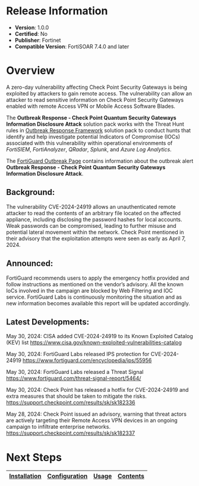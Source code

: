 # Release Information 

- **Version**: 1.0.0 
- **Certified**: No 
- **Publisher**: Fortinet 
- **Compatible Version**: FortiSOAR 7.4.0 and later 

# Overview 

A zero-day vulnerability affecting Check Point Security Gateways is being exploited by attackers to gain remote access. The vulnerability can allow an attacker to read sensitive information on Check Point Security Gateways enabled with remote Access VPN or Mobile Access Software Blades.  

 The **Outbreak Response - Check Point Quantum Security Gateways Information Disclosure Attack** solution pack works with the Threat Hunt rules in [Outbreak Response Framework](https://github.com/fortinet-fortisoar/solution-pack-outbreak-response-framework/blob/release/1.1.0/README.md#threat-hunt-rules) solution pack to conduct hunts that identify and help investigate potential Indicators of Compromise (IOCs) associated with this vulnerability within operational environments of *FortiSIEM*, *FortiAnalyzer*, *QRadar*, *Splunk*, and *Azure Log Analytics*.

 The [FortiGuard Outbreak Page](https://www.fortiguard.com/outbreak-alert/check-point-information-disclosure) contains information about the outbreak alert **Outbreak Response - Check Point Quantum Security Gateways Information Disclosure Attack**. 

## Background: 

The vulnerability CVE-2024-24919 allows an unauthenticated remote attacker to read the contents of an arbitrary file located on the affected appliance, including disclosing the password hashes for local accounts. Weak passwords can be compromised, leading to further misuse and potential lateral movement within the network. Check Point mentioned in their advisory that the exploitation attempts were seen as early as April 7, 2024.
 

## Announced: 

FortiGuard recommends users to apply the emergency hotfix provided and follow instructions as mentioned on the vendor’s advisory. All the known IoCs involved in the campaign are blocked by Web Filtering and IOC service. FortiGuard Labs is continuously monitoring the situation and as new information becomes available this report will be updated accordingly. 

## Latest Developments: 

May 30, 2024: CISA added CVE-2024-24919 to its Known Exploited Catalog (KEV) list
https://www.cisa.gov/known-exploited-vulnerabilities-catalog

May 30, 2024: FortiGuard Labs released IPS protection for CVE-2024-24919
https://www.fortiguard.com/encyclopedia/ips/55956

May 30, 2024: FortiGuard Labs released a Threat Signal
https://www.fortiguard.com/threat-signal-report/5464/

May 30, 2024: Check Point has released a hotfix for CVE-2024-24919 and extra measures that should be taken to mitigate the risks.
https://support.checkpoint.com/results/sk/sk182336

May 28, 2024: Check Point issued an advisory, warning that threat actors are actively targeting their Remote Access VPN devices in an ongoing campaign to infiltrate enterprise networks.
https://support.checkpoint.com/results/sk/sk182337 

# Next Steps
 | [Installation](./docs/setup.md#installation) | [Configuration](./docs/setup.md#configuration) | [Usage](./docs/usage.md) | [Contents](./docs/contents.md) | 
 |--------------------------------------------|----------------------------------------------|------------------------|------------------------------|